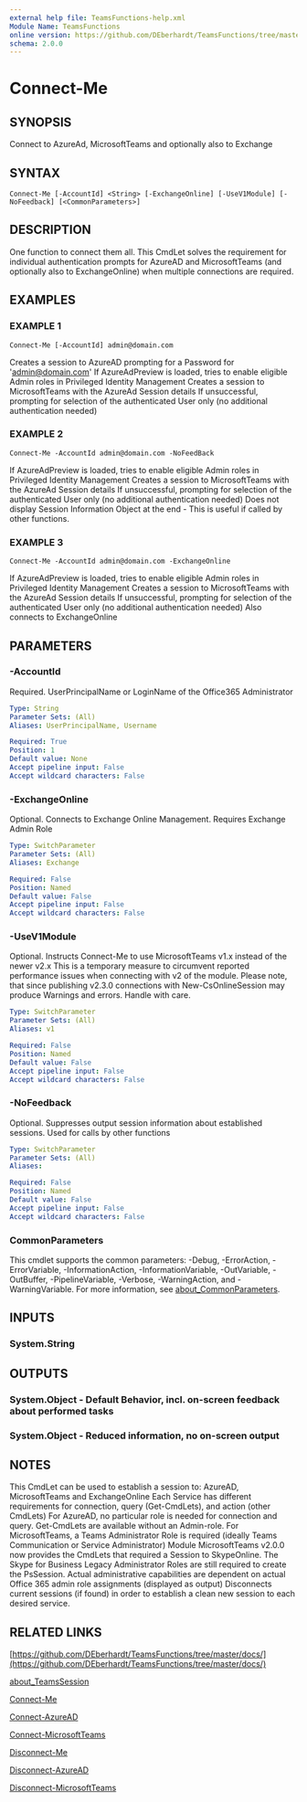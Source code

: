 ```yaml
---
external help file: TeamsFunctions-help.xml
Module Name: TeamsFunctions
online version: https://github.com/DEberhardt/TeamsFunctions/tree/master/docs/
schema: 2.0.0
---
```


# Connect-Me

## SYNOPSIS
Connect to AzureAd, MicrosoftTeams and optionally also to Exchange

## SYNTAX

```
Connect-Me [-AccountId] <String> [-ExchangeOnline] [-UseV1Module] [-NoFeedback] [<CommonParameters>]
```

## DESCRIPTION
One function to connect them all.
This CmdLet solves the requirement for individual authentication prompts for AzureAD and MicrosoftTeams
(and optionally also to ExchangeOnline) when multiple connections are required.

## EXAMPLES

### EXAMPLE 1
```
Connect-Me [-AccountId] admin@domain.com
```

Creates a session to AzureAD prompting for a Password for 'admin@domain.com'
If AzureAdPreview is loaded, tries to enable eligible Admin roles in Privileged Identity Management
Creates a session to MicrosoftTeams with the AzureAd Session details
If unsuccessful, prompting for selection of the authenticated User only (no additional authentication needed)

### EXAMPLE 2
```
Connect-Me -AccountId admin@domain.com -NoFeedBack
```

If AzureAdPreview is loaded, tries to enable eligible Admin roles in Privileged Identity Management
Creates a session to MicrosoftTeams with the AzureAd Session details
If unsuccessful, prompting for selection of the authenticated User only (no additional authentication needed)
Does not display Session Information Object at the end - This is useful if called by other functions.

### EXAMPLE 3
```
Connect-Me -AccountId admin@domain.com -ExchangeOnline
```

If AzureAdPreview is loaded, tries to enable eligible Admin roles in Privileged Identity Management
Creates a session to MicrosoftTeams with the AzureAd Session details
If unsuccessful, prompting for selection of the authenticated User only (no additional authentication needed)
Also connects to ExchangeOnline

## PARAMETERS

### -AccountId
Required.
UserPrincipalName or LoginName of the Office365 Administrator

```yaml
Type: String
Parameter Sets: (All)
Aliases: UserPrincipalName, Username

Required: True
Position: 1
Default value: None
Accept pipeline input: False
Accept wildcard characters: False
```

### -ExchangeOnline
Optional.
Connects to Exchange Online Management.
Requires Exchange Admin Role

```yaml
Type: SwitchParameter
Parameter Sets: (All)
Aliases: Exchange

Required: False
Position: Named
Default value: False
Accept pipeline input: False
Accept wildcard characters: False
```

### -UseV1Module
Optional.
Instructs Connect-Me to use MicrosoftTeams v1.x instead of the newer v2.x
This is a temporary measure to circumvent reported performance issues when connecting with v2 of the module.
Please note, that since publishing v2.3.0 connections with New-CsOnlineSession may produce Warnings and errors.
Handle with care.

```yaml
Type: SwitchParameter
Parameter Sets: (All)
Aliases: v1

Required: False
Position: Named
Default value: False
Accept pipeline input: False
Accept wildcard characters: False
```

### -NoFeedback
Optional.
Suppresses output session information about established sessions.
Used for calls by other functions

```yaml
Type: SwitchParameter
Parameter Sets: (All)
Aliases:

Required: False
Position: Named
Default value: False
Accept pipeline input: False
Accept wildcard characters: False
```

### CommonParameters
This cmdlet supports the common parameters: -Debug, -ErrorAction, -ErrorVariable, -InformationAction, -InformationVariable, -OutVariable, -OutBuffer, -PipelineVariable, -Verbose, -WarningAction, and -WarningVariable. For more information, see [about_CommonParameters](http://go.microsoft.com/fwlink/?LinkID=113216).

## INPUTS

### System.String
## OUTPUTS

### System.Object - Default Behavior, incl. on-screen feedback about performed tasks
### System.Object - Reduced information, no on-screen output
## NOTES
This CmdLet can be used to establish a session to: AzureAD, MicrosoftTeams and ExchangeOnline
Each Service has different requirements for connection, query (Get-CmdLets), and action (other CmdLets)
For AzureAD, no particular role is needed for connection and query.
Get-CmdLets are available without an Admin-role.
For MicrosoftTeams, a Teams Administrator Role is required (ideally Teams Communication or Service Administrator)
Module MicrosoftTeams v2.0.0 now provides the CmdLets that required a Session to SkypeOnline.
The Skype for Business Legacy Administrator Roles are still required to create the PsSession.
Actual administrative capabilities are dependent on actual Office 365 admin role assignments (displayed as output)
Disconnects current sessions (if found) in order to establish a clean new session to each desired service.

## RELATED LINKS

[https://github.com/DEberhardt/TeamsFunctions/tree/master/docs/](https://github.com/DEberhardt/TeamsFunctions/tree/master/docs/)

[about_TeamsSession]()

[Connect-Me]()

[Connect-AzureAD]()

[Connect-MicrosoftTeams]()

[Disconnect-Me]()

[Disconnect-AzureAD]()

[Disconnect-MicrosoftTeams]()

